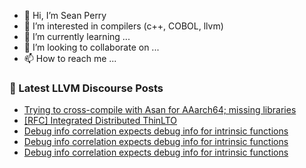 - 👋 Hi, I’m Sean Perry
- 👀 I’m interested in compilers (c++, COBOL, llvm)
- 🌱 I’m currently learning ...
- 💞️ I’m looking to collaborate on ...
- 📫 How to reach me ...

<!---
s66perry/s66perry is a ✨ special ✨ repository because its `README.md` (this file) appears on your GitHub profile.
You can click the Preview link to take a look at your changes.
--->
### 📕 Latest LLVM Discourse Posts

<!-- DISCOURSE-LLVM:START -->
- [Trying to cross-compile with Asan for AAarch64; missing libraries](https://discourse.llvm.org/t/trying-to-cross-compile-with-asan-for-aaarch64-missing-libraries/71227#post_3)
- [[RFC] Integrated Distributed ThinLTO](https://discourse.llvm.org/t/rfc-integrated-distributed-thinlto/69641?page=2#post_31)
- [Debug info correlation expects debug info for intrinsic functions](https://discourse.llvm.org/t/debug-info-correlation-expects-debug-info-for-intrinsic-functions/72790#post_3)
- [Debug info correlation expects debug info for intrinsic functions](https://discourse.llvm.org/t/debug-info-correlation-expects-debug-info-for-intrinsic-functions/72790#post_2)
- [Debug info correlation expects debug info for intrinsic functions](https://discourse.llvm.org/t/debug-info-correlation-expects-debug-info-for-intrinsic-functions/72790#post_1)
<!-- DISCOURSE-LLVM:END -->
